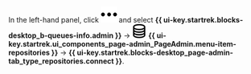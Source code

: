 In the left-hand panel, click ![](../../_assets/tracker/svg/still.svg) and select **{{ ui-key.startrek.blocks-desktop_b-queues-info.admin }}** → ![](../../_assets/tracker/svg/repositories.svg) **{{ ui-key.startrek.ui_components_page-admin_PageAdmin.menu-item-repositories }}** → **{{ ui-key.startrek.blocks-desktop_page-admin-tab_type_repositories.connect }}**.